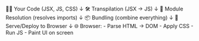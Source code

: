 👩‍💻 Your Code (JSX, JS, CSS)
↓
🛠️ Transpilation (JSX → JS)
↓
📎 Module Resolution (resolves imports)
↓
📦 Bundling (combine everything)
↓
🚀 Serve/Deploy to Browser
↓
🌐 Browser: - Parse HTML → DOM - Apply CSS - Run JS - Paint UI on screen
